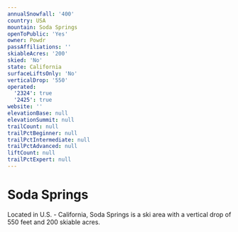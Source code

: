 ```yaml
---
annualSnowfall: '400'
country: USA
mountain: Soda Springs
openToPublic: 'Yes'
owner: Powdr
passAffiliations: ''
skiableAcres: '200'
skied: 'No'
state: California
surfaceLiftsOnly: 'No'
verticalDrop: '550'
operated:
  '2324': true
  '2425': true
website: ''
elevationBase: null
elevationSummit: null
trailCount: null
trailPctBeginner: null
trailPctIntermediate: null
trailPctAdvanced: null
liftCount: null
trailPctExpert: null
---
```



# Soda Springs

Located in U.S. - California, Soda Springs is a ski area with a vertical drop of 550 feet and 200 skiable acres.
